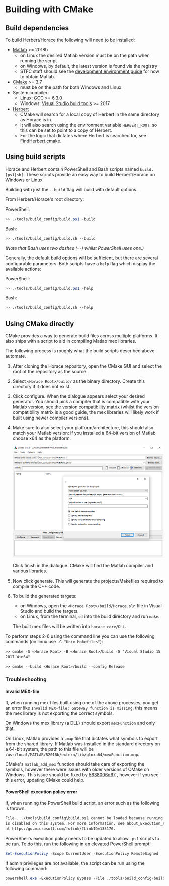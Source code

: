 # Building with CMake

## Build dependencies

To build Herbert/Horace the following will need to be installed:

- [Matlab](https://www.mathworks.com/products/matlab.html) >= 2018b
  - on Linux the desired Matlab version must be on the path when running the
  script
  - on Windows, by default, the latest version is found via the registry
  - STFC staff should see the
    [development environment guide](./02_development_environment.md#getting-matlab)
    for how to obtain Matlab.
- [CMake](https://cmake.org/download/) >= 3.7
  - must be on the path for both Windows and Linux
- System compiler:
  - Linux: [GCC](https://gcc.gnu.org/) >= 6.3.0
  - Windows:
    [Visual Studio build tools](https://visualstudio.microsoft.com/downloads/#build-tools-for-visual-studio-2019)
    \>= 2017
- [Herbert](https://github.com/pace-neutrons/Herbert)
  - CMake will search for a local copy of Herbert in the same directory as
    Horace is in.
  - It will also search using the environment variable `HERBERT_ROOT`,
    so this can be set to point to a copy of Herbert.
  - For the logic that dictates where Herbert is searched for,
    see [FindHerbert.cmake](../../cmake/FindHerbert.cmake).

## Using build scripts

Horace and Herbert contain PowerShell and Bash scripts named `build.[ps1|sh]`.
These scripts provide an easy way to build Herbert/Horace on Windows or Linux.

Building with just the `--build` flag will build with default options.

From Herbert/Horace's root directory:

PowerShell:

```powershell
>> ./tools/build_config/build.ps1 -build
```

Bash:

```bash
>> ./tools/build_config/build.sh --build
```

_(Note that Bash uses two dashes (`--`) whilst PowerShell uses one.)_

Generally, the default build options will be sufficient,
but there are several configurable parameters.
Both scripts have a `help` flag which display the available actions:

PowerShell:

```powershell
>> ./tools/build_config/build.ps1 -help
```

Bash:

```bash
>> ./tools/build_config/build.sh --help
```

## Using CMake directly

CMake provides a way to generate build files across multiple platforms. It also
ships with a script to aid in compiling Matlab mex libraries.

The following process is roughly what the build scripts described above
automate.

1. After cloning the Horace repository, open the CMake GUI and select the root
of the repository as the source.

2. Select `<Horace Root>/build/` as the binary directory.
Create this directory if it does not exist.

3. Click configure.
When the dialogue appears select your desired generator.
You should pick a compiler that is compatible with your Matlab version,
see the [version compatibility matrix](./09_version_compatibility.md)
(whilst the version compatibility matrix is a good guide,
the mex libraries will likely work if built using newer compiler versions).

4. Make sure to also select your platform/architecture,
this should also match your Matlab version:
if you installed a 64-bit version of Matlab choose x64 as the platform.

    ![alt text](./images/04_cmake_configure_options.png
                "Windows CMake configure options")

    Click finish in the dialogue.
    CMake will find the Matlab compiler and various libraries.

5. Now click generate.
This will generate the projects/Makefiles required to compile the C++ code.

6. To build the generated targets:
    - on Windows, open the `<Horace Root>/build/Horace.sln` file in Visual
      Studio and build the targets.
    - on Linux, from the terminal, `cd` into the build directory and run `make`.

    The built mex files will be written into `horace_core/DLL`.

To perform steps 2-6 using the command line you can use the following commands
(on linux use `-G "Unix Makefiles"`):

`>> cmake -S <Horace Root> -B <Horace Root>/build -G "Visual Studio 15 2017 Win64"`

`>> cmake --build <Horace Root>/build --config Release`

### Troubleshooting

#### Invalid MEX-file

If, when running mex files built using one of the above processes,
you get an error like `Invalid MEX-file: Gateway function is missing`,
this means the mex library is not exporting the correct symbols.

On Windows the mex library (a DLL) should export `mexFunction` and only that.

On Linux, Matlab provides a `.map` file that dictates what symbols to export
from the shared library.
If Matlab was installed in the standard directory on a 64-bit system,
the path to this file will be
`/usr/local/MATLAB/R2018b/extern/lib/glnxa64/mexFunction.map`.

CMake's `matlab_add_mex` function should take care of exporting the symbols,
however there were issues with older versions of CMake on Windows.
This issue should be fixed by
[5638006d67](https://github.com/pace-neutrons/Herbert/commit/5638006d67d538d8b45003d15d957a4369be81e2#diff-34c4edd4cab03f6c20f2e8c75eb90c6b)
, however if you see this error, updating CMake could help.

#### PowerShell execution policy error

If, when running the PowerShell build script,
an error such as the following is thrown:

```txt
File ...\tools\build_config\build.ps1 cannot be loaded because running scripts
is disabled on this system. For more information, see about_Execution_Policies
at https:/go.microsoft.com/fwlink/?LinkID=135170.
```

PowerShell's execution policy needs to be updated to allow `.ps1` scripts to be
run.
To do this, run the following in an elevated PowerShell prompt:

```powershell
Set-ExecutionPolicy -Scope CurrentUser -ExecutionPolicy RemoteSigned
```

If admin privileges are not available,
the script can be run using the following command:

```powershell
powershell.exe -ExecutionPolicy Bypass -File ./tools/build_config/build.ps1 -build
```
